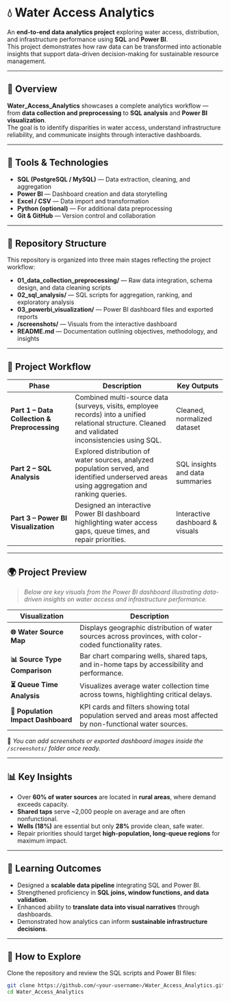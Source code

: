 # 💧 Water Access Analytics  

An **end-to-end data analytics project** exploring water access, distribution, and infrastructure performance using **SQL** and **Power BI**.  
This project demonstrates how raw data can be transformed into actionable insights that support data-driven decision-making for sustainable resource management.  

---

## 📘 Overview  

**Water_Access_Analytics** showcases a complete analytics workflow — from **data collection and preprocessing** to **SQL analysis** and **Power BI visualization**.  
The goal is to identify disparities in water access, understand infrastructure reliability, and communicate insights through interactive dashboards.  

---

## 🧰 Tools & Technologies  

- **SQL (PostgreSQL / MySQL)** — Data extraction, cleaning, and aggregation  
- **Power BI** — Dashboard creation and data storytelling  
- **Excel / CSV** — Data import and transformation  
- **Python (optional)** — For additional data preprocessing  
- **Git & GitHub** — Version control and collaboration  

---

## 📂 Repository Structure  

This repository is organized into three main stages reflecting the project workflow:  

- **01_data_collection_preprocessing/** — Raw data integration, schema design, and data cleaning scripts  
- **02_sql_analysis/** — SQL scripts for aggregation, ranking, and exploratory analysis  
- **03_powerbi_visualization/** — Power BI dashboard files and exported reports  
- **/screenshots/** — Visuals from the interactive dashboard  
- **README.md** — Documentation outlining objectives, methodology, and insights  

---

## 🚀 Project Workflow  

| Phase | Description | Key Outputs |
|-------|--------------|--------------|
| **Part 1 – Data Collection & Preprocessing** | Combined multi-source data (surveys, visits, employee records) into a unified relational structure. Cleaned and validated inconsistencies using SQL. | Cleaned, normalized dataset |
| **Part 2 – SQL Analysis** | Explored distribution of water sources, analyzed population served, and identified underserved areas using aggregation and ranking queries. | SQL insights and data summaries |
| **Part 3 – Power BI Visualization** | Designed an interactive Power BI dashboard highlighting water access gaps, queue times, and repair priorities. | Interactive dashboard & visuals |

---

## 🌍 Project Preview  

> _Below are key visuals from the Power BI dashboard illustrating data-driven insights on water access and infrastructure performance._

| Visualization | Description |
|----------------|-------------|
| **🌐 Water Source Map** | Displays geographic distribution of water sources across provinces, with color-coded functionality rates. |
| **📊 Source Type Comparison** | Bar chart comparing wells, shared taps, and in-home taps by accessibility and performance. |
| **⏳ Queue Time Analysis** | Visualizes average water collection time across towns, highlighting critical delays. |
| **👥 Population Impact Dashboard** | KPI cards and filters showing total population served and areas most affected by non-functional water sources. |

📸 *You can add screenshots or exported dashboard images inside the `/screenshots/` folder once ready.*  

---

## 📊 Key Insights  

- Over **60% of water sources** are located in **rural areas**, where demand exceeds capacity.  
- **Shared taps** serve ~2,000 people on average and are often nonfunctional.  
- **Wells (18%)** are essential but only **28%** provide clean, safe water.  
- Repair priorities should target **high-population, long-queue regions** for maximum impact.  

---

## 🧩 Learning Outcomes  

- Designed a **scalable data pipeline** integrating SQL and Power BI.  
- Strengthened proficiency in **SQL joins, window functions, and data validation**.  
- Enhanced ability to **translate data into visual narratives** through dashboards.  
- Demonstrated how analytics can inform **sustainable infrastructure decisions**.  

---

## 🧭 How to Explore  

Clone the repository and review the SQL scripts and Power BI files:  

```bash
git clone https://github.com/<your-username>/Water_Access_Analytics.git
cd Water_Access_Analytics
